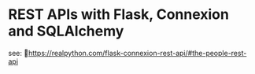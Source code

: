 # REST APIs with Flask, Connexion and SQLAlchemy
see: https://realpython.com/flask-connexion-rest-api/#the-people-rest-api
